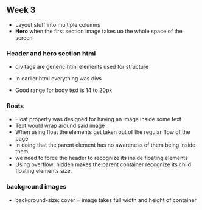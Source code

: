 ## Week 3

- Layout stuff into multiple columns
- **Hero** when the first section image takes uo the whole space of the screen

### Header and hero section html
- div tags are generic html elements used for structure
- In earlier html everything was divs

- Good range for body text is 14 to 20px


### floats
- Float property was designed  for having an image inside some text
- Text would wrap around said image
- When using float the elements get taken out of the regular flow of the page
- In doing that the parent element has no awareness of them being inside them.
- we need to force the header to recognize its inside floating elements
- Using overflow: hidden makes the parent container recognize its child floating elements size.

### background images
- background-size: cover = image takes full width and height of container
